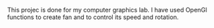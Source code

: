 This projec is done for my computer graphics  lab. I have used OpenGl functions to create fan and to control its speed and rotation. 
